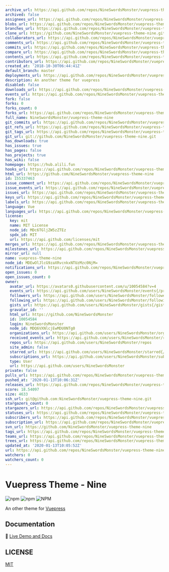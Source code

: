 ```yaml
---
archive_url: https://api.github.com/repos/NineSwordsMonster/vuepress-theme-nine/{archive_format}{/ref}
archived: false
assignees_url: https://api.github.com/repos/NineSwordsMonster/vuepress-theme-nine/assignees{/user}
blobs_url: https://api.github.com/repos/NineSwordsMonster/vuepress-theme-nine/git/blobs{/sha}
branches_url: https://api.github.com/repos/NineSwordsMonster/vuepress-theme-nine/branches{/branch}
clone_url: https://github.com/NineSwordsMonster/vuepress-theme-nine.git
collaborators_url: https://api.github.com/repos/NineSwordsMonster/vuepress-theme-nine/collaborators{/collaborator}
comments_url: https://api.github.com/repos/NineSwordsMonster/vuepress-theme-nine/comments{/number}
commits_url: https://api.github.com/repos/NineSwordsMonster/vuepress-theme-nine/commits{/sha}
compare_url: https://api.github.com/repos/NineSwordsMonster/vuepress-theme-nine/compare/{base}...{head}
contents_url: https://api.github.com/repos/NineSwordsMonster/vuepress-theme-nine/contents/{+path}
contributors_url: https://api.github.com/repos/NineSwordsMonster/vuepress-theme-nine/contributors
created_at: '2018-10-30T06:44:41Z'
default_branch: master
deployments_url: https://api.github.com/repos/NineSwordsMonster/vuepress-theme-nine/deployments
description: An another theme for vuepress
disabled: false
downloads_url: https://api.github.com/repos/NineSwordsMonster/vuepress-theme-nine/downloads
events_url: https://api.github.com/repos/NineSwordsMonster/vuepress-theme-nine/events
fork: false
forks: 0
forks_count: 0
forks_url: https://api.github.com/repos/NineSwordsMonster/vuepress-theme-nine/forks
full_name: NineSwordsMonster/vuepress-theme-nine
git_commits_url: https://api.github.com/repos/NineSwordsMonster/vuepress-theme-nine/git/commits{/sha}
git_refs_url: https://api.github.com/repos/NineSwordsMonster/vuepress-theme-nine/git/refs{/sha}
git_tags_url: https://api.github.com/repos/NineSwordsMonster/vuepress-theme-nine/git/tags{/sha}
git_url: git://github.com/NineSwordsMonster/vuepress-theme-nine.git
has_downloads: true
has_issues: true
has_pages: false
has_projects: true
has_wiki: false
homepage: https://hub.alili.fun
hooks_url: https://api.github.com/repos/NineSwordsMonster/vuepress-theme-nine/hooks
html_url: https://github.com/NineSwordsMonster/vuepress-theme-nine
id: 155337463
issue_comment_url: https://api.github.com/repos/NineSwordsMonster/vuepress-theme-nine/issues/comments{/number}
issue_events_url: https://api.github.com/repos/NineSwordsMonster/vuepress-theme-nine/issues/events{/number}
issues_url: https://api.github.com/repos/NineSwordsMonster/vuepress-theme-nine/issues{/number}
keys_url: https://api.github.com/repos/NineSwordsMonster/vuepress-theme-nine/keys{/key_id}
labels_url: https://api.github.com/repos/NineSwordsMonster/vuepress-theme-nine/labels{/name}
language: Vue
languages_url: https://api.github.com/repos/NineSwordsMonster/vuepress-theme-nine/languages
license:
  key: mit
  name: MIT License
  node_id: MDc6TGljZW5zZTEz
  spdx_id: MIT
  url: https://api.github.com/licenses/mit
merges_url: https://api.github.com/repos/NineSwordsMonster/vuepress-theme-nine/merges
milestones_url: https://api.github.com/repos/NineSwordsMonster/vuepress-theme-nine/milestones{/number}
mirror_url: null
name: vuepress-theme-nine
node_id: MDEwOlJlcG9zaXRvcnkxNTUzMzc0NjM=
notifications_url: https://api.github.com/repos/NineSwordsMonster/vuepress-theme-nine/notifications{?since,all,participating}
open_issues: 0
open_issues_count: 0
owner:
  avatar_url: https://avatars0.githubusercontent.com/u/10054584?v=4
  events_url: https://api.github.com/users/NineSwordsMonster/events{/privacy}
  followers_url: https://api.github.com/users/NineSwordsMonster/followers
  following_url: https://api.github.com/users/NineSwordsMonster/following{/other_user}
  gists_url: https://api.github.com/users/NineSwordsMonster/gists{/gist_id}
  gravatar_id: ''
  html_url: https://github.com/NineSwordsMonster
  id: 10054584
  login: NineSwordsMonster
  node_id: MDQ6VXNlcjEwMDU0NTg0
  organizations_url: https://api.github.com/users/NineSwordsMonster/orgs
  received_events_url: https://api.github.com/users/NineSwordsMonster/received_events
  repos_url: https://api.github.com/users/NineSwordsMonster/repos
  site_admin: false
  starred_url: https://api.github.com/users/NineSwordsMonster/starred{/owner}{/repo}
  subscriptions_url: https://api.github.com/users/NineSwordsMonster/subscriptions
  type: User
  url: https://api.github.com/users/NineSwordsMonster
private: false
pulls_url: https://api.github.com/repos/NineSwordsMonster/vuepress-theme-nine/pulls{/number}
pushed_at: '2020-01-13T10:06:31Z'
releases_url: https://api.github.com/repos/NineSwordsMonster/vuepress-theme-nine/releases{/id}
score: 18.54097
size: 4633
ssh_url: git@github.com:NineSwordsMonster/vuepress-theme-nine.git
stargazers_count: 0
stargazers_url: https://api.github.com/repos/NineSwordsMonster/vuepress-theme-nine/stargazers
statuses_url: https://api.github.com/repos/NineSwordsMonster/vuepress-theme-nine/statuses/{sha}
subscribers_url: https://api.github.com/repos/NineSwordsMonster/vuepress-theme-nine/subscribers
subscription_url: https://api.github.com/repos/NineSwordsMonster/vuepress-theme-nine/subscription
svn_url: https://github.com/NineSwordsMonster/vuepress-theme-nine
tags_url: https://api.github.com/repos/NineSwordsMonster/vuepress-theme-nine/tags
teams_url: https://api.github.com/repos/NineSwordsMonster/vuepress-theme-nine/teams
trees_url: https://api.github.com/repos/NineSwordsMonster/vuepress-theme-nine/git/trees{/sha}
updated_at: '2020-01-13T10:05:52Z'
url: https://api.github.com/repos/NineSwordsMonster/vuepress-theme-nine
watchers: 0
watchers_count: 0
---
```


# Vuepress Theme - Nine

![npm](https://img.shields.io/npm/v/vuepress-theme-nine)
![npm](https://img.shields.io/npm/dt/vuepress-theme-nine?label=npm)
![NPM](https://img.shields.io/npm/l/vuepress-theme-nine)

An other theme for [Vuepress](https://vuepress.vuejs.org)

## Documentation

:book: [Live Demo and Docs](https://hub.alili.fun)

## LICENSE

[MIT](https://github.com/NineSwordsMonster/vuepress-theme-nine/blob/master/LICENSE)

